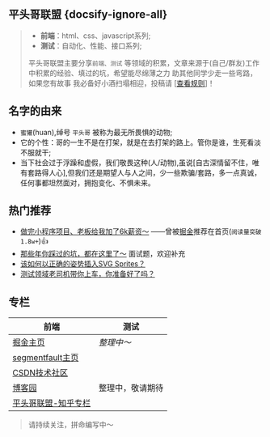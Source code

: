 ## 平头哥联盟 {docsify-ignore-all}

> + **前端**：html、css、javascript系列;
> + **测试**：自动化、性能、接口系列;
>
> 平头哥联盟主要分享`前端、测试` 等领域的积累，文章来源于(自己/群友)工作中积累的经验、填过的坑，希望能尽绵薄之力 助其他同学少走一些弯路，如果您有故事 我必备好小酒扫塌相迎，投稿请 [[查看规则](other/rule  "查看规则")]！

## 名字的由来
- `蜜獾`(huan),绰号 `平头哥` 被称为最无所畏惧的动物;
- 它的个性：哥的一生不是在打架，就是在去打架的路上。管你是谁，生死看淡不服就干;
- 当下社会过于浮躁和虚假，我们敬畏这种(人/动物),虽说[自古深情留不住，唯有套路得人心],但我们还是期望人与人之间，少一些欺骗/套路，多一点真诚，任何事都坦然面对，拥抱变化、不惧未来。

## 热门推荐

+ [做完小程序项目、老板给我加了6k薪资～](frontends/applets/salary-increase "做完小程序项目、老板给我加了6k薪资～") ——曾被[掘金](https://juejin.im/post/5ba57b7c5188255c971fda3a)推荐在首页 ​(`阅读量突破1.8w+`)👍
+ [那些年你踩过的坑，都在这里了～](frontends/js/questions "那些年你踩过的坑，都在这里了～") 面试题，欢迎补充
+ [该如何以正确的姿势插入SVG Sprites？](frontends/css/svg-sprites.md "该如何以正确的姿势插入SVG Sprites？")
+ [测试领域老司机带你上车，你准备好了吗？](frontends/applets/salary-increase "测试领域,小白问题大集合(适合未入门和入门初级者)")


## 专栏

| 前端                                                         | 测试             |
| ------------------------------------------------------------ | ---------------- |
| [掘金主页](https://juejin.im/user/597de6e0f265da3e3c5f6d7d/posts "掘金的主页") | *整理中～*       |
| [segmentfault主页](https://segmentfault.com/u/susouth/articles "segmentfault主页") |                  |
| [CSDN技术社区](https://blog.csdn.net/weixin_43254766 "CSDN技术社区") |                  |
| [博客园](https://www.cnblogs.com/susouth/ "平头哥联盟-博客园") | 整理中，敬请期待 |
| [平头哥联盟-知乎专栏](https://zhuanlan.zhihu.com/honeybadger "平头哥联盟-知乎专栏") |                  |



>请持续关注，拼命编写中～


